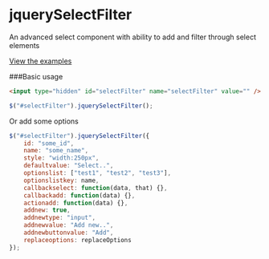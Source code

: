 jquerySelectFilter
==================

An advanced select component with ability to add and filter through select elements



[View the examples](https://rawgit.com/andrewodendaal/jquerySelectFilter/master/examples.html)



###Basic usage

```html
<input type="hidden" id="selectFilter" name="selectFilter" value="" />
```

```javascript
$("#selectFilter").jquerySelectFilter();
```

Or add some options
```javascript
$("#selectFilter").jquerySelectFilter({
	id: "some_id",
	name: "some_name",
	style: "width:250px",
	defaultvalue: "Select..",
	optionslist: ["test1", "test2", "test3"],
	optionslistkey: name,
	callbackselect: function(data, that) {},
	callbackadd: function(data) {},
	actionadd: function(data) {},
	addnew: true,
	addnewtype: "input",
	addnewvalue: "Add new..",
	addnewbuttonvalue: "Add",
	replaceoptions: replaceOptions
});
```

